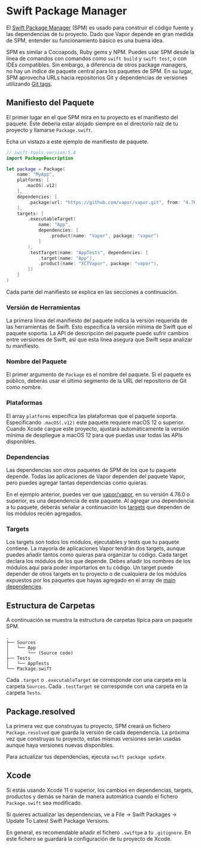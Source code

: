 # Swift Package Manager

El [Swift Package Manager](https://swift.org/package-manager/) (SPM) es usado para construir el código fuente y las dependencias de tu proyecto. Dado que Vapor depende en gran medida de SPM, entender su funcionamiento básico es una buena idea.

SPM es similar a Cocoapods, Ruby gems y NPM. Puedes usar SPM desde la línea de comandos con comandos como `swift build` y `swift test`, o con IDEs compatibles. Sin embargo, a diferencia de otros package managers, no hay un índice de paquete central para los paquetes de SPM. En su lugar, SPM aprovecha URLs hacia repositorios Git y dependencias de versiones utilizando [Git tags](https://git-scm.com/book/en/v2/Git-Basics-Tagging). 

## Manifiesto del Paquete

El primer lugar en el que SPM mira en tu proyecto es el manifiesto del paquete. Éste debería estar alojado siempre en el directorio raíz de tu proyecto y llamarse `Package.swift`.

Echa un vistazo a este ejemplo de manifiesto de paquete.

```swift
// swift-tools-version:5.8
import PackageDescription

let package = Package(
    name: "MyApp",
    platforms: [
       .macOS(.v12)
    ],
    dependencies: [
        .package(url: "https://github.com/vapor/vapor.git", from: "4.76.0"),
    ],
    targets: [
        .executableTarget(
            name: "App",
            dependencies: [
                .product(name: "Vapor", package: "vapor")
            ]
        ),
        .testTarget(name: "AppTests", dependencies: [
            .target(name: "App"),
            .product(name: "XCTVapor", package: "vapor"),
        ])
    ]
)
```

Cada parte del manifiesto se explica en las secciones a continuación.

### Versión de Herramientas

La primera línea del manifiesto del paquete indica la versión requerida de las herramientas de Swift. Esto especifica la versión mínima de Swift que el paquete soporta. La API de descripción del paquete puede sufrir cambios entre versiones de Swift, así que esta línea asegura que Swift sepa analizar tu manifiesto. 

### Nombre del Paquete

El primer argumento de `Package` es el nombre del paquete. Si el paquete es público, deberás usar el último segmento de la URL del repositorio de Git como nombre.

### Plataformas

El array `platforms` especifica las plataformas que el paquete soporta. Especificando `.macOS(.v12)` este paquete requiere macOS 12 o superior. Cuando Xcode cargue este proyecto, ajustará automáticamente la versión mínima de despliegue a macOS 12 para que puedas usar todas las APIs disponibles.

### Dependencias

Las dependencias son otros paquetes de SPM de los que tu paquete depende. Todas las aplicaciones de Vapor dependen del paquete Vapor, pero puedes agregar tantas dependencias como quieras.

En el ejemplo anterior, puedes ver que [vapor/vapor](https://github.com/vapor/vapor), en su versión 4.76.0 o superior, es una dependencia de este paquete. Al agregar una dependencia a tu paquete, deberás señalar a continuación los [targets](#targets) que dependen
de los módulos recién agregados.

### Targets

Los targets son todos los módulos, ejecutables y tests que tu paquete contiene. La mayoría de aplicaciones Vapor tendrán dos targets, aunque puedes añadir tantos como quieras para organizar tu código. Cada target declara los módulos de los que depende. Debes añadir los nombres de los módulos aquí para poder importarlos en tu código. Un target puede depender de otros targets en tu proyecto o de cualquiera de los módulos expuestos por los paquetes que hayas agregado en
el array de [main dependencies](#dependencies).

## Estructura de Carpetas

A continuación se muestra la estructura de carpetas típica para un paquete SPM.

```
.
├── Sources
│   └── App
│       └── (Source code)
├── Tests
│   └── AppTests
└── Package.swift
```

Cada `.target` o `.executableTarget` se corresponde con una carpeta en la carpeta `Sources`. 
Cada `.testTarget` se corresponde con una carpeta en la carpeta `Tests`.

## Package.resolved

La primera vez que construyas tu proyecto, SPM creará un fichero `Package.resolved` que guarda la versión de cada dependencia. La próxima vez que construyas tu proyecto, estas mismas versiones serán usadas aunque haya versiones nuevas disponibles. 

Para actualizar tus dependencias, ejecuta `swift package update`.

## Xcode

Si estás usando Xcode 11 o superior, los cambios en dependencias, targets, productos y demás se harán de manera automática cuando el fichero `Package.swift` sea modificado. 

Si quieres actualizar las dependencias, ve a File &rarr; Swift Packages &rarr; Update To Latest Swift Package Versions.

En general, es recomendable añadir el fichero `.swiftpm` a tu `.gitignore`. En este fichero se guardará la configuración de tu proyecto de Xcode.
